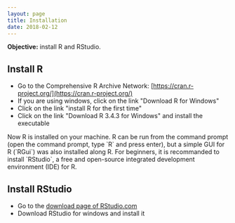 ```yaml
---
layout: page
title: Installation
date: 2018-02-12
---
```


<p class="message">
<strong>Objective:</strong> install R and RStudio.
</p>

## Install R

- Go to the Comprehensive R Archive Network: [https://cran.r-project.org/](https://cran.r-project.org/)
- If you are using windows, click on the link "Download R for Windows"
- Click on the link "install R for the first time"
- Click on the link "Download R 3.4.3 for Windows" and install the executable
   
<p class="message">   
Now R is installed on your machine. R can be run from the command prompt (open the command prompt, type `R` and press enter), but a simple GUI for R (`RGui`) was also installed along R. For beginners, it is recommanded to install `RStudio`, a free and open-source integrated development environment (IDE) for R.
</p>

## Install RStudio

- Go to the [download page of RStudio.com](https://www.rstudio.com/products/rstudio/download/#download)
- Download RStudio for windows and install it


